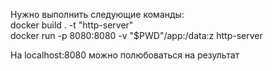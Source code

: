 Нужно выполнить следующие команды:  
docker build . -t "http-server"  
docker run -p 8080:8080 -v "$PWD"/app:/data:z http-server

На localhost:8080 можно полюбоваться на результат  

